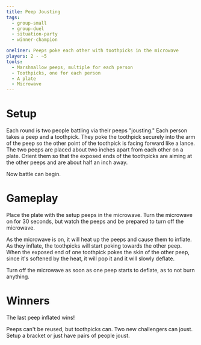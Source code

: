 ```yaml
---
title: Peep Jousting
tags:
  - group-small
  - group-duel
  - situation-party
  - winner-champion

oneliner: Peeps poke each other with toothpicks in the microwave
players: 2 - ~5
tools:
  - Marshmallow peeps, multiple for each person
  - Toothpicks, one for each person
  - A plate
  - Microwave
---
```

# Setup
Each round is two people battling via their peeps "jousting."
Each person takes a peep and a toothpick.
They poke the toothpick securely into the arm of the peep so the other point of the toothpick is facing forward like a lance.
The two peeps are placed about two inches apart from each other on a plate.
Orient them so that the exposed ends of the toothpicks are aiming at the other peeps and are about half an inch away.

Now battle can begin.

# Gameplay
Place the plate with the setup peeps in the microwave.
Turn the microwave on for 30 seconds, but watch the peeps and be prepared to turn off the microwave.

As the microwave is on, it will heat up the peeps and cause them to inflate.
As they inflate, the toothpicks will start poking towards the other peep.
When the exposed end of one toothpick pokes the skin of the other peep, since it's softened by the heat, it will pop it and it will slowly deflate.

Turn off the microwave as soon as one peep starts to deflate, as to not burn anything.

# Winners
The last peep inflated wins!

Peeps can't be reused, but toothpicks can.
Two new challengers can joust.
Setup a bracket or just have pairs of people joust.
